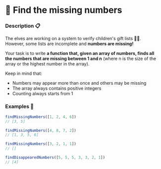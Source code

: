 # 🔢 Find the missing numbers

### Description 📋

The elves are working on a system to verify children's gift lists 👧👦. However, some lists are incomplete and **numbers are missing!**

Your task is to write **a function that, given an array of numbers, finds all the numbers that are missing between 1 and n** (where n is the size of the array or the highest number in the array).

Keep in mind that:

- Numbers may appear more than once and others may be missing
- The array always contains positive integers
- Counting always starts from 1

### Examples 📌

```js
findMissingNumbers([1, 2, 4, 6])
// [3, 5]

findMissingNumbers([4, 8, 7, 2])
// [1, 3, 5, 6]

findMissingNumbers([3, 2, 1, 1])
// []

findDisappearedNumbers([5, 5, 5, 3, 3, 2, 1])
// [4]
```
